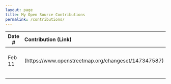 ```yaml
---
layout: page
title: My Open Source Contributions
permalink: /contributions/
---
```


<!--
Type of the contribution should be "Wikipedia edit", "OpenStreet Map feature", "Documentation", "Course website", "Blog",
"Browser Add-on", etc.

The description should include a brief summary of what you did.

The link should bring us to a public page that shows your contribution. 

Replace the first row with your own contribution. 

-->





| Date #       | Contribution (Link)  | Type  | Description |
|---|:---|:---|:---|
| Feb 11   | (https://www.openstreetmap.org/changeset/147347587) | OpenStreetMap feature |   Added/updated points in NYC and my hometown    |
|     |     |     |      |
|     |     |     |      |
